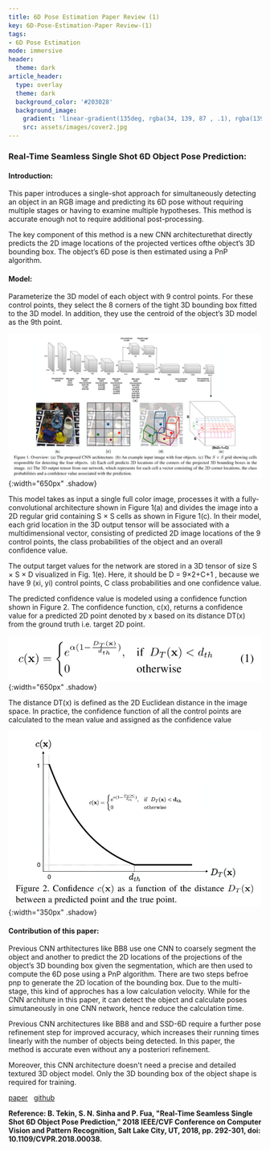 ```yaml
---
title: 6D Pose Estimation Paper Review (1)
key: 6D-Pose-Estimation-Paper Review-(1)
tags:
- 6D Pose Estimation
mode: immersive
header:
  theme: dark
article_header:
  type: overlay
  theme: dark
  background_color: '#203028'
  background_image:
    gradient: 'linear-gradient(135deg, rgba(34, 139, 87 , .1), rgba(139, 34, 139, .1))'
    src: assets/images/cover2.jpg
---
```




### Real-Time Seamless Single Shot 6D Object Pose Prediction:  


#### Introduction:
This paper introduces a single-shot approach for simultaneously detecting an object in an RGB image and predicting its 6D pose without requiring multiple stages or having to examine multiple hypotheses. This method is accurate enough not to require additional post-processing.

The key component of this method is a new CNN architecturethat directly predicts the 2D image locations of the projected vertices ofthe object’s 3D bounding box. The object’s 6D pose is then estimated using a PnP algorithm.

#### Model:

 Parameterize the 3D model of each object with 9 control points. For these control points, they select the 8 corners of the tight 3D bounding box fitted to the 3D model. In addition, they use the centroid of the object’s 3D model as the 9th point. 

![CNN](/assets/images/Seamless_CNN.png){:width="650px" .shadow}

<!--img class="image image--xl" src="/images/Seamless_CNN.png"/>
<img width="737" alt="undisplay" src="/images/Seamless_CNN.png"-->

This model takes as input a single full color image, processes it with a fully-convolutional architecture shown in Figure 1(a) and divides the image into a 2D regular grid containing S × S cells as shown in Figure 1(c). In their model, each grid location in the 3D output tensor will be associated with a multidimensional vector, consisting of predicted 2D image locations of the 9 control points, the class probabilities of the object and an overall confidence value. 


The output target values for the network are stored in a 3D tensor of size S × S × D visualized in Fig. 1(e). Here, it should be D = 9×2+C+1 , because we have 9 (xi, yi) control points, C class probabilities and one confidence value.


The predicted confidence value is modeled using a confidence function shown in Figure 2. The confidence function, c(x), returns a confidence value for a predicted 2D point denoted by x based on its distance DT(x) from the ground truth i.e. target 2D point. 

![formula](/assets/images/Seamless_formula.png){:width="650px" .shadow}  

<!--div style="width:50%; margin:0 auto;" align="center" markdown="1">
![formula](/Seamless_formula.png "confidence function")
</div>

<img class="image image--xl" src="/Seamless_formula.png"/-->


The distance DT(x) is defined as the 2D Euclidean distance in the image space. In practice, the confidence function of all the control points are calculated to the mean value and assigned as the confidence value

![confidence](/assets/images/Seamless_confidence.png){:width="350px" .shadow}

<!--div style="width:50%; margin:0 auto;" align="center" markdown="1">
![formula plot](/Seamless_confidence.png "confidence plot")
</div-->


#### Contribution of this paper:

Previous CNN arthitectures like BB8 use one CNN to coarsely segment the object and another to predict the 2D locations of the projections of the object’s 3D bounding box given the segmentation, which are then used to compute the 6D pose using a PnP algorithm. There are two steps befroe pnp to generate the 2D location of the bounding box. Due to the multi-stage, this kind of approches has a low calculation velocity. While for the CNN architure in this paper, it can detect the object and calculate poses simutaneously in one CNN network, hence reduce the calculation time. 

Previous CNN architectures like BB8 and and SSD-6D require a further pose refinement step for improved accuracy, which increases their running times linearly with the number of objects being detected.
In this paper, the method is accurate even without any a posteriori refinement. 

Moreover, this CNN architecture doesn't need a precise and detailed textured 3D object model.  Only  the 3D bounding box of the object shape is required for training. 

[paper](https://arxiv.org/abs/1711.08848) &nbsp;        [github](https://github.com/Microsoft/singleshotpose)

**Reference: B. Tekin, S. N. Sinha and P. Fua, "Real-Time Seamless Single Shot 6D Object Pose Prediction," 2018 IEEE/CVF Conference on Computer Vision and Pattern Recognition, Salt Lake City, UT, 2018, pp. 292-301, doi: 10.1109/CVPR.2018.00038.**